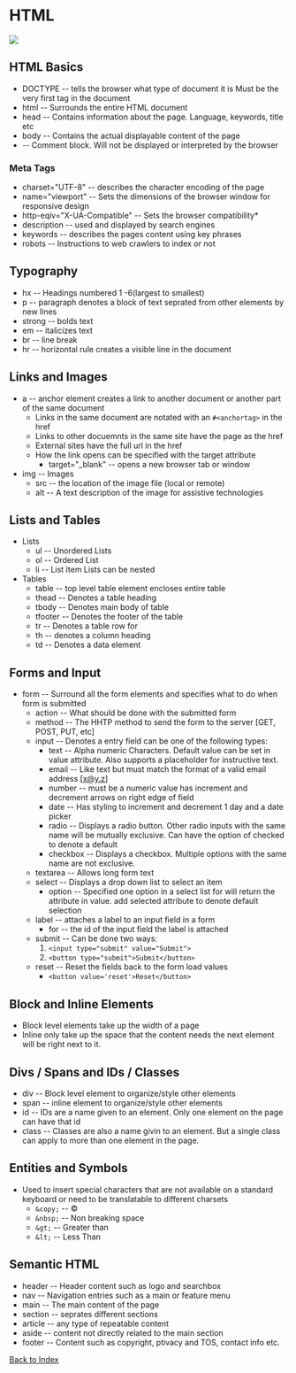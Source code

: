 # HTML

<img src="https://www.w3.org/html/logo/downloads/HTML5_Logo_128.png">

## HTML Basics

- DOCTYPE -- tells the browser what type of document it is
  Must be the very first tag in the document
- html -- Surrounds the entire HTML document
- head -- Contains information about the page. Language, keywords, title etc
- body -- Contains the actual displayable content of the page
- <!-- Comment --> -- Comment block. Will not be displayed or interpreted by the browser

### Meta Tags

- charset="UTF-8" -- describes the character encoding of the page
- name="viewport" -- Sets the dimensions of the browser window for responsive design
- http-eqiv="X-UA-Compatible" -- Sets the browser compatibility\*
- description -- used and displayed by search engines
- keywords -- describes the pages content using key phrases
- robots -- Instructions to web crawlers to index or not

## Typography

- hx -- Headings numbered 1 -6(largest to smallest)
- p -- paragraph denotes a block of text seprated from other elements by new lines
- strong -- bolds text
- em -- italicizes text
- br -- line break
- hr -- horizontal rule creates a visible line in the document

## Links and Images

- a -- anchor element creates a link to another document or another part of the same document
  - Links in the same document are notated with an `#<anchortag>` in the href
  - Links to other docuemnts in the same site have the page as the href
  - External sites have the full url in the href
  - How the link opens can be specified with the target attribute
    - target="\_blank" -- opens a new browser tab or window
- img -- Images
  - src -- the location of the image file (local or remote)
  - alt -- A text description of the image for assistive technologies

## Lists and Tables

- Lists
  - ul -- Unordered Lists
  - ol -- Ordered List
  - li -- List Item
    Lists can be nested
- Tables
  - table -- top level table element encloses entire table
  - thead -- Denotes a table heading
  - tbody -- Denotes main body of table
  - tfooter -- Denotes the footer of the table
  - tr -- Denotes a table row for
  - th -- denotes a column heading
  - td -- Denotes a data element

## Forms and Input

- form -- Surround all the form elements and specifies what to do when form is submitted
  - action -- What should be done with the submitted form
  - method -- The HHTP method to send the form to the server [GET, POST, PUT, etc]
  - input -- Denotes a entry field can be one of the following types:
    - text -- Alpha numeric Characters. Default value can be set in value attribute. Also supports a placeholder for instructive text.
    - email -- Like text but must match the format of a valid email address [x@y.z]
    - number -- must be a numeric value has increment and decrement arrows on right edge of field
    - date -- Has styling to increment and decrement 1 day and a date picker
    - radio -- Displays a radio button. Other radio inputs with the same name will be mutually exclusive. Can have the option of checked to denote a default
    - checkbox -- Displays a checkbox. Multiple options with the same name are not exclusive.
  - textarea -- Allows long form text
  - select -- Displays a drop down list to select an item
    - option -- Specified one option in a select list for will return the attribute in value. add selected attribute to denote default selection
  - label -- attaches a label to an input field in a form
    - for -- the id of the input field the label is attached
  - submit -- Can be done two ways:
    1. `<input type="submit" value="Submit">`
    2. `<button type="submit">Submit</button>`
  - reset -- Reset the fields back to the form load values
    - `<button value='reset'>Reset</button>`

## Block and Inline Elements

- Block level elements take up the width of a page
- Inline only take up the space that the content needs the next element will be right next to it.

## Divs / Spans and IDs / Classes

- div -- Block level element to organize/style other elements
- span -- inline element to organize/style other elements
- id -- IDs are a name given to an element. Only one element on the page can have that id
- class -- Classes are also a name givin to an element. But a single class can apply to more than one element in the page.

## Entities and Symbols

- Used to insert special characters that are not available on a standard keyboard or need to be translatable to different charsets
  - `&copy;` -- &copy;
  - `&nbsp;` -- Non breaking space
  - `&gt;` -- Greater than
  - `&lt;` -- Less Than

## Semantic HTML

- header -- Header content such as logo and searchbox
- nav -- Navigation entries such as a main or feature menu
- main -- The main content of the page
- section -- seprates different sections
- article -- any type of repeatable content
- aside -- content not directly related to the main section
- footer -- Content such as copyright, ptivacy and TOS, contact info etc.

[Back to Index](index.md)

